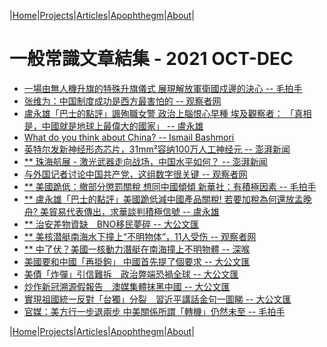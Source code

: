 |[Home](/README.md)|[Projects](/projects.md)|[Articles](/articles.md)|[Apophthegm](/apophthegm.md)|[About](/about.md)|

# 一般常識文章結集 - 2021 OCT-DEC

- [一場由無人機升旗的特殊升旗儀式 展現解放軍衛國戍邊的決心 -- 毛拍手](https://www.bastillepost.com/hongkong/article/9338751-%e4%b8%80%e5%a0%b4%e7%94%b1%e7%84%a1%e4%ba%ba%e6%a9%9f%e5%8d%87%e6%97%97%e7%9a%84%e7%89%b9%e6%ae%8a%e5%8d%87%e6%97%97%e5%84%80%e5%bc%8f-%e5%b1%95%e7%8f%be%e8%a7%a3%e6%94%be%e8%bb%8d%e8%a1%9b%e5%9c%8b)  
- [张维为：中国制度成功是西方最害怕的 -- 观察者网](https://www.guancha.cn/ZhangWeiWei/2021_10_01_609346.shtml)  
- [盧永雄「巴士的點評」諷殉職女警 政治上腦恨心早種 埃及觀察者： 「真相是，中國就是地球上最偉大的國家」 -- 盧永雄](https://www.bastillepost.com/hongkong/article/9345276-%e7%9b%a7%e6%b0%b8%e9%9b%84%e3%80%8c%e5%b7%b4%e5%a3%ab%e7%9a%84%e9%bb%9e%e8%a9%95%e3%80%8d%e8%ab%b7%e6%ae%89%e8%81%b7%e5%a5%b3%e8%ad%a6-%e6%94%bf%e6%b2%bb%e4%b8%8a%e8%85%a6%e6%81%a8%e5%bf%83%e6%97%a9)  
- [What do you think about China? -- Ismail Bashmori](https://www.quora.com/What-do-you-think-about-China-4/answer/Ismail-Bashmori)  
- [英特尔发新神经形态芯片，31mm²容纳100万人工神经元 -- 澎湃新闻](https://www.thepaper.cn/newsDetail_forward_14775695)  
- [** 珠海航展 - 激光武器走向战场，中国水平如何？ -- 澎湃新闻](https://www.thepaper.cn/newsDetail_forward_14782410)  
- [与外国记者讨论中国共产党，这组数字很关键 -- 观察者网](https://user.guancha.cn/main/content?id=606882)  
- [** 美國跪低：撤部分懲罰關稅 想同中國傾傾 新華社：有積極因素 -- 毛拍手](https://www.bastillepost.com/hongkong/article/9363193-%e7%be%8e%e5%9c%8b%e8%b7%aa%e4%bd%8e%ef%bc%9a%e6%92%a4%e9%83%a8%e5%88%86%e6%87%b2%e7%bd%b0%e9%97%9c%e7%a8%85-%e6%83%b3%e5%90%8c%e4%b8%ad%e5%9c%8b%e5%82%be%e5%82%be-%e6%96%b0%e8%8f%af%e7%a4%be%ef%bc%9a)  
- [** 盧永雄「巴士的點評」美國跪低減中國產品關稅! 若要加稅為何還放孟晚舟? 美貿易代表傳出，求華談判積極信號 -- 盧永雄](https://www.bastillepost.com/hongkong/article/9364472-%e7%9b%a7%e6%b0%b8%e9%9b%84%e3%80%8c%e5%b7%b4%e5%a3%ab%e7%9a%84%e9%bb%9e%e8%a9%95%e3%80%8d%e7%be%8e%e5%9c%8b%e8%b7%aa%e4%bd%8e%e6%b8%9b%e4%b8%ad%e5%9c%8b%e7%94%a2%e5%93%81%e9%97%9c%e7%a8%85)  
- [** 治安差物資缺　BNO移民夢碎 -- 大公文匯](https://www.tkww.hk/a/202110/06/AP615cfda5e4b0fc5353633c1e.html)  
- [** 美核潜艇南海水下撞上“不明物体”，11人受伤 -- 观察者网](https://www.guancha.cn/military-affairs/2021_10_08_609938.shtml)  
- [** 中了伏？美國一核動力潛艇在南海撞上不明物體 -- 深喉](https://www.bastillepost.com/hongkong/article/9381660-%e4%b8%ad%e4%ba%86%e4%bc%8f%ef%bc%9f%e7%be%8e%e5%9c%8b%e4%b8%80%e6%a0%b8%e5%8b%95%e5%8a%9b%e6%bd%9b%e8%89%87%e5%9c%a8%e5%8d%97%e6%b5%b7%e6%92%9e%e4%b8%8a%e4%b8%8d%e6%98%8e%e7%89%a9%e9%ab%94)  
- [美國要和中國「再掛鉤」 中國首先提了個要求 -- 大公文匯](https://mp.weixin.qq.com/s/7M0py55Yoc_tcKet3bBlWg)  
- [美債「炸彈」引信難拆　政治弊端恐禍全球 -- 大公文匯](https://www.tkww.hk/a/202110/09/AP6161823ee4b0fc53536509d1.html)  
- [炒作新冠溯源假報告　澳媒集體抹黑中國 -- 大公文匯](https://www.tkww.hk/a/202110/10/AP6162276ee4b0fc5353652aed.html)  
- [實現祖國統一反對「台獨」分裂　習近平講話金句一圖睇 -- 大公文匯](https://www.tkww.hk/a/202110/09/AP61616030e4b0fc5353650019.html)  
- [官媒：美方行一步退兩步 中美關係所謂「轉機」仍然未至 -- 毛拍手](https://www.bastillepost.com/hongkong/article/9395961-%e5%ae%98%e5%aa%92%ef%bc%9a%e7%be%8e%e6%96%b9%e8%a1%8c%e4%b8%80%e6%ad%a5%e9%80%80%e5%85%a9%e6%ad%a5-%e4%b8%ad%e7%be%8e%e9%97%9c%e4%bf%82%e6%89%80%e8%ac%82%e3%80%8c%e8%bd%89%e6%a9%9f%e3%80%8d%e4%bb%8d)  

|[Home](/README.md)|[Projects](/projects.md)|[Articles](/articles.md)|[Apophthegm](/apophthegm.md)|[About](/about.md)|

